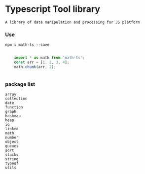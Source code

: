 # Typescript Tool library

    A library of data manipulation and processing for JS platform
    
### Use

    npm i math-ts --save

```typescript

    import * as math from 'math-ts'; 
    const arr = [1, 2, 3, 4];
    math.chunk(arr, 2);
        
```


### package list

    array
    collection
    date
    function
    graph
    hashmap
    heap
    io
    linked
    math
    number
    object
    queues
    sort
    stacks
    string
    typeof
    utils